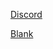 [Discord](https://github.com/brianleyvahhs/Discord/new/main?readme=1)

[Blank](https://chrome://newtab)
